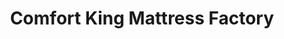 ---
title: "Comfort King Mattress Factory"
url: /sioux-falls/comfort-king-mattress-factory/
shop: furniture
---